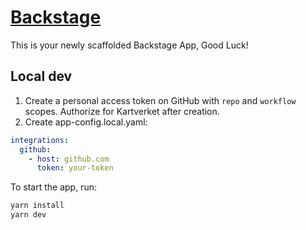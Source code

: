 # [Backstage](https://backstage.io)

This is your newly scaffolded Backstage App, Good Luck!

## Local dev 

1. Create a personal access token on GitHub with `repo` and `workflow` scopes. Authorize for Kartverket after creation.
2. Create app-config.local.yaml:
```yaml
integrations:
  github:
    - host: github.com
      token: your-token
```
To start the app, run:

```sh
yarn install
yarn dev
```
